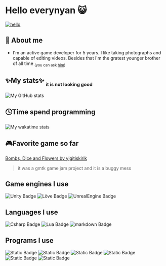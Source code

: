 # Hello everynyan 😺

[![hello](https://media.tenor.com/VUZpnT4pesUAAAAd/azumanga-daioh-hello-everyone.gif)](https://www.youtube.com/watch?v=afqBosG1CEI)

## :information_desk_person: About me

+ I'm an active game developer for 5 years. I like taking photographs and capable of editing videos. Besides that i'm the gratest younger brother of all time <sub>(you can ask [him](https://github.com/yagiziskirik))</sub>


## ✨My stats✨ <sub><sub>it is not looking good</sub></sub>
![My GitHub stats](https://github-readme-stats.vercel.app/api?username=yigitiskirik&icons=true&theme=radical)

## 🕓Time spend programming
![My wakatime stats](https://github-readme-stats.vercel.app/api/wakatime?username=yigitiskirik&theme=radical)

## 🎮Favorite game so far
<a href="https://yigitiskirik.itch.io/bombs-dices-and-flowers">Bombs, Dice and Flowers by yigitiskirik</a>
> it was a gmtk game jam project and it is a buggy mess

## Game engines I use
![Unity Badge](https://img.shields.io/badge/Unity-grey?style=flat&logo=unity)
![Löve Badge](https://img.shields.io/badge/L%C3%96VE2D-%23DE3163?style=flat)
![UnrealEngine Badge](https://img.shields.io/badge/UnrealEngine-black?style=flat&logo=unrealengine)


## Languages I use
![Csharp Badge](https://img.shields.io/badge/C%23-purple?style=flat&logo=csharp)
![Lua Badge](https://img.shields.io/badge/lua-darkblue?style=flat&logo=lua)
![markdown Badge](https://img.shields.io/badge/Markdown-black?style=flat&logo=markdown)

## Programs I use
![Static Badge](https://img.shields.io/badge/VsCode-blue?style=flat&logo=visualstudiocode)
![Static Badge](https://img.shields.io/badge/Photoshop-%23001E36?style=flat&logo=adobephotoshop)
![Static Badge](https://img.shields.io/badge/PremierePro-%239984ad?style=flat&logo=adobepremierepro)
![Static Badge](https://img.shields.io/badge/AfterEffects-%23001E36?style=flat&logo=adobeaftereffects)
![Static Badge](https://img.shields.io/badge/DaVinciResolve-orange?style=flat)
![Static Badge](https://img.shields.io/badge/sfxr-%23FFEEBE?style=flat)






